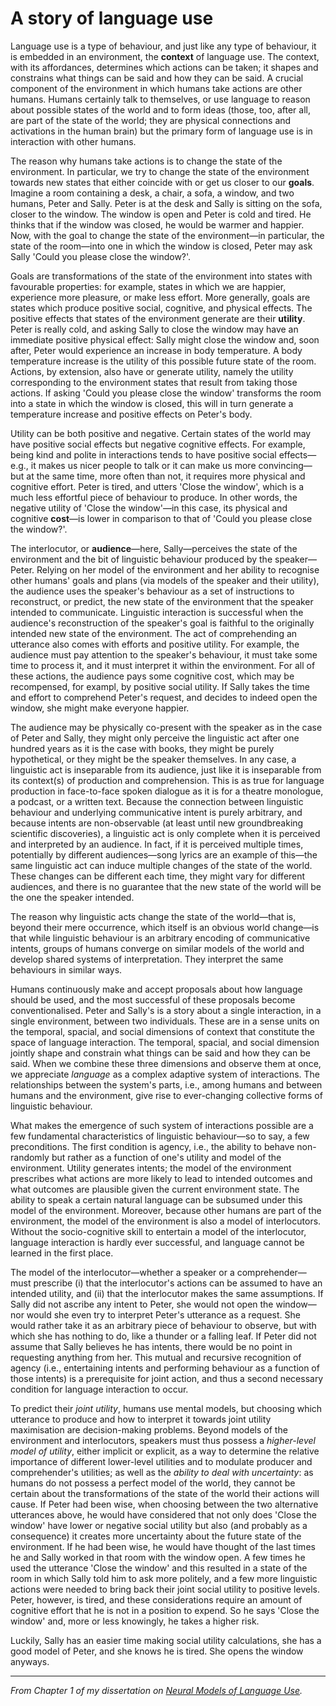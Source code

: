 # A story of language use

Language use is a type of behaviour, and just like any type of behaviour, it is embedded in an environment, the **context** of language use. The context, with its affordances, determines which actions can be taken; it shapes and constrains what things can be said and how they can be said. A crucial component of the environment in which humans take actions are other humans. Humans certainly talk to themselves, or use language to reason about possible states of the world and to form ideas (those, too, after all, are part of the state of the world; they are physical connections and activations in the human brain) but the primary form of language use is in interaction with other humans. 

The reason why humans take actions is to change the state of the environment. In particular, we try to change the state of the environment towards new states that either coincide with or get us closer to our **goals**. Imagine a room containing a desk, a chair, a sofa, a window, and two humans, Peter and Sally. Peter is at the desk and Sally is sitting on the sofa, closer to the window. The window is open and Peter is cold and tired. He thinks that if the window was closed, he would be warmer and happier. Now, with the goal to change the state of the environment—in particular, the state of the room—into one in which the window is closed, Peter may ask Sally 'Could you please close the window?'. 

Goals are transformations of the state of the environment into states with favourable properties: for example, states in which we are happier, experience more pleasure, or make less effort. More generally, goals are states which produce positive social, cognitive, and physical effects. The positive effects that states of the environment generate are their **utility**. Peter is really cold, and asking Sally to close the window may have an immediate positive physical effect: Sally might close the window and, soon after, Peter would experience an increase in body temperature. A body temperature increase is the utility of this possible future state of the room. 
Actions, by extension, also have or generate utility, namely the utility corresponding to the environment states that result from taking those actions. If asking 'Could you please close the window' transforms the room into a state in which the window is closed, this will in turn generate a temperature increase and positive effects on Peter's body. 

Utility can be both positive and negative. Certain states of the world may have positive social effects but negative cognitive effects. For example, being kind and polite in interactions tends to have positive social effects—e.g., it makes us nicer people to talk or it can make us more convincing—but at the same time, more often than not, it requires more physical and cognitive effort. Peter is tired, and utters 'Close the window', which is a much less effortful piece of behaviour to produce. In other words, the negative utility of 'Close the window'—in this case, its physical and cognitive **cost**—is lower in comparison to that of 'Could you please close the window?'. 

The interlocutor, or **audience**—here, Sally—perceives the state of the environment and the bit of linguistic behaviour produced by the speaker—Peter. Relying on her model of the environment and her ability to recognise other humans' goals and plans (via models of the speaker and their utility), the audience uses the speaker's behaviour as a set of instructions to reconstruct, or predict, the new state of the environment that the speaker intended to communicate. Linguistic interaction is successful when the audience's reconstruction of the speaker's goal is faithful to the originally intended new state of the environment. The act of comprehending an utterance also comes with efforts and positive utility. For example, the audience must pay attention to the speaker's behaviour, it must take some time to process it, and it must interpret it within the environment. For all of these actions, the audience pays some cognitive cost, which may be recompensed, for exampl, by positive social utility. If Sally takes the time and effort to comprehend Peter's request, and decides to indeed open the window, she might make everyone happier.

The audience may be physically co-present with the speaker as in the case of Peter and Sally, they might only perceive the linguistic act after one hundred years as it is the case with books, they might be purely hypothetical, or they might be the speaker themselves.
In any case, a linguistic act is inseparable from its audience, just like it is inseparable from its context(s) of production and comprehension. This is as true for language production in face-to-face spoken dialogue as it is for a theatre monologue, a podcast, or a written text. 
Because the connection between linguistic behaviour and underlying communicative intent is purely arbitrary, and because intents are non-observable (at least until new groundbreaking scientific discoveries), a linguistic act is only complete when it is perceived and interpreted by an audience. In fact, if it is perceived multiple times, potentially by different audiences—song lyrics are an example of this—the same linguistic act can induce multiple changes of the state of the world. These changes can be different each time, they might vary for different audiences, and there is no guarantee that the new state of the world will be the one the speaker intended.

The reason why linguistic acts change the state of the world—that is, beyond their mere occurrence, which itself is an obvious world change—is that while linguistic behaviour is an arbitrary encoding of communicative intents, groups of humans converge on similar models of the world and develop shared systems of interpretation. They interpret the same behaviours in similar ways.

Humans continuously make and accept proposals about how language should be used, and the most successful of these proposals become conventionalised. Peter and Sally's is a story about a single interaction, in a single environment, between two individuals. These are in a sense units on the temporal, spacial, and social dimensions of context that constitute the space of language interaction. The temporal, spacial, and social dimension jointly shape and constrain what things can be said and how they can be said. When we combine these three dimensions and observe them at once, we appreciate *language* as a complex adaptive system of interactions. The relationships between the system's parts, i.e., among humans and between humans and the environment, give rise to ever-changing collective forms of linguistic behaviour. 

What makes the emergence of such system of interactions possible are a few fundamental characteristics of linguistic behaviour—so to say, a few preconditions. The first condition is agency, i.e., the ability to behave non-randomly but rather as a function of one's utility and model of the environment. Utility generates intents; the model of the environment prescribes what actions are more likely to lead to intended outcomes and what outcomes are plausible given the current environment state. The ability to speak a certain natural language can be subsumed under this model of the environment. Moreover, because other humans are part of the environment, the model of the environment is also a model of interlocutors. Without the socio-cognitive skill to entertain a model of the interlocutor, language interaction is hardly ever successful, and language cannot be learned in the first place. 

The model of the interlocutor—whether a speaker or a comprehender—must prescribe (i) that the interlocutor's actions can be assumed to have an intended utility, and (ii) that the interlocutor makes the same assumptions.
If Sally did not ascribe any intent to Peter, she would not open the window—nor would she even try to interpret Peter's utterance as a request. She would rather take it as an arbitrary piece of behaviour to observe, but with which she has nothing to do, like a thunder or a falling leaf. If Peter did not assume that Sally believes he has intents, there would be no point in requesting anything from her.
This mutual and recursive recognition of agency (i.e., entertaining intents and performing behaviour as a function of those intents) is a prerequisite for joint action, and thus a second necessary condition for language interaction to occur.

To predict their *joint utility*, humans use mental models, but choosing which utterance to produce and how to interpret it towards joint utility maximisation are decision-making problems. Beyond models of the environment and interlocutors, speakers must thus possess a *higher-level model of utility*, either implicit or explicit, as a way to determine the relative importance of different lower-level utilities and to modulate producer and comprehender's utilities; as well as the *ability to deal with uncertainty*: as humans do not possess a perfect model of the world, they cannot be certain about the transformations of the state of the world their actions will cause. If Peter had been wise, when choosing between the two alternative utterances above, he would have considered that not only does 'Close the window' have lower or negative social utility but also (and probably as a consequence) it creates more uncertainty about the future state of the environment. If he had been wise, he would have thought of the last times he and Sally worked in that room with the window open. A few times he used the utterance 'Close the window' and this resulted in a state of the room in which Sally told him to ask more politely, and a few more linguistic actions were needed to bring back their joint social utility to positive levels. Peter, however, is tired, and these considerations require an amount of cognitive effort that he is not in a position to expend. So he says 'Close the window' and, more or less knowingly, he takes a higher risk. 

Luckily, Sally has an easier time making social utility calculations, she has a good model of Peter, and she knows he is tired. She opens the window anyways.

----
*From Chapter 1 of my dissertation on [Neural Models of Language Use](https://eprints.illc.uva.nl/id/eprint/2274/1/DS-2023-10.text.pdf).*  

